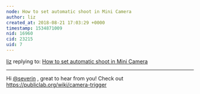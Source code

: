 ```yaml
---
node: How to set automatic shoot in Mini Camera
author: liz
created_at: 2018-08-21 17:03:29 +0000
timestamp: 1534871009
nid: 16960
cid: 23215
uid: 7
---
```




[liz](../profile/liz) replying to: [How to set automatic shoot in Mini Camera](../notes/severin/08-19-2018/how-to-set-automatic-shoot-in-mini-camera)

----
Hi [@severin](/profile/severin) , great to hear from you! Check out https://publiclab.org/wiki/camera-trigger